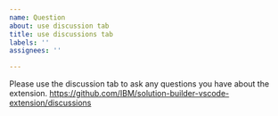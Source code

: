 ```yaml
---
name: Question
about: use discussion tab
title: use discussions tab
labels: ''
assignees: ''

---
```


Please use the discussion tab to ask any questions you have about the extension.
https://github.com/IBM/solution-builder-vscode-extension/discussions
